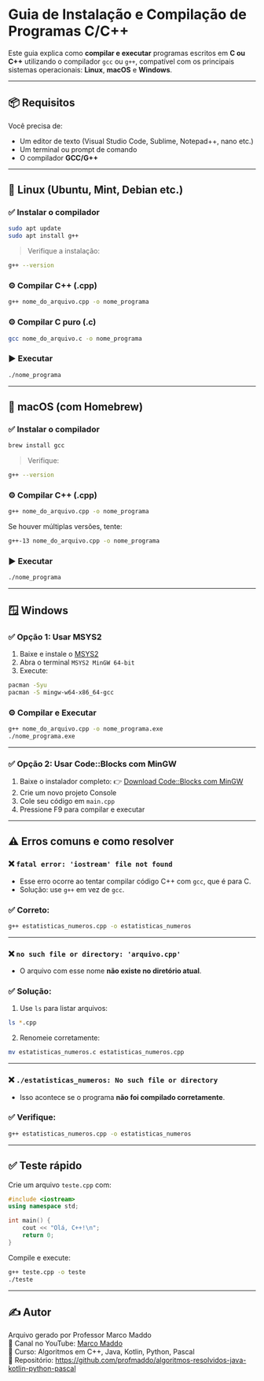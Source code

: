 # Guia de Instalação e Compilação de Programas C/C++

Este guia explica como **compilar e executar** programas escritos em **C ou C++** utilizando o compilador `gcc` ou `g++`, compatível com os principais sistemas operacionais: **Linux**, **macOS** e **Windows**.

---

## 📦 Requisitos

Você precisa de:
- Um editor de texto (Visual Studio Code, Sublime, Notepad++, nano etc.)
- Um terminal ou prompt de comando
- O compilador **GCC/G++**

---

## 🐧 Linux (Ubuntu, Mint, Debian etc.)

### ✅ Instalar o compilador

```bash
sudo apt update
sudo apt install g++
```

> Verifique a instalação:
```bash
g++ --version
```

### ⚙️ Compilar C++ (.cpp)

```bash
g++ nome_do_arquivo.cpp -o nome_programa
```

### ⚙️ Compilar C puro (.c)

```bash
gcc nome_do_arquivo.c -o nome_programa
```

### ▶️ Executar

```bash
./nome_programa
```

---

## 🍎 macOS (com Homebrew)

### ✅ Instalar o compilador

```bash
brew install gcc
```

> Verifique:
```bash
g++ --version
```

### ⚙️ Compilar C++ (.cpp)

```bash
g++ nome_do_arquivo.cpp -o nome_programa
```

Se houver múltiplas versões, tente:
```bash
g++-13 nome_do_arquivo.cpp -o nome_programa
```

### ▶️ Executar

```bash
./nome_programa
```

---

## 🪟 Windows

### ✅ Opção 1: Usar MSYS2

1. Baixe e instale o [MSYS2](https://www.msys2.org/)
2. Abra o terminal `MSYS2 MinGW 64-bit`
3. Execute:

```bash
pacman -Syu
pacman -S mingw-w64-x86_64-gcc
```

### ⚙️ Compilar e Executar

```bash
g++ nome_do_arquivo.cpp -o nome_programa.exe
./nome_programa.exe
```

---

### ✅ Opção 2: Usar Code::Blocks com MinGW

1. Baixe o instalador completo:
   👉 [Download Code::Blocks com MinGW](http://www.codeblocks.org/downloads/26)
2. Crie um novo projeto Console
3. Cole seu código em `main.cpp`
4. Pressione F9 para compilar e executar

---

## ⚠️ Erros comuns e como resolver

### ❌ `fatal error: 'iostream' file not found`

- Esse erro ocorre ao tentar compilar código C++ com `gcc`, que é para C.
- Solução: use `g++` em vez de `gcc`.

### ✅ Correto:

```bash
g++ estatisticas_numeros.cpp -o estatisticas_numeros
```

---

### ❌ `no such file or directory: 'arquivo.cpp'`

- O arquivo com esse nome **não existe no diretório atual**.

### ✅ Solução:

1. Use `ls` para listar arquivos:

```bash
ls *.cpp
```

2. Renomeie corretamente:

```bash
mv estatisticas_numeros.c estatisticas_numeros.cpp
```

---

### ❌ `./estatisticas_numeros: No such file or directory`

- Isso acontece se o programa **não foi compilado corretamente**.

### ✅ Verifique:

```bash
g++ estatisticas_numeros.cpp -o estatisticas_numeros
```

---

## ✅ Teste rápido

Crie um arquivo `teste.cpp` com:

```cpp
#include <iostream>
using namespace std;

int main() {
    cout << "Olá, C++!\n";
    return 0;
}
```

Compile e execute:

```bash
g++ teste.cpp -o teste
./teste
```

---

## ✍️ Autor

Arquivo gerado por Professor Marco Maddo  
🔗 Canal no YouTube: [Marco Maddo](https://www.youtube.com/@marcomaddo)  
📘 Curso: Algoritmos em C++, Java, Kotlin, Python, Pascal  
🧠 Repositório: https://github.com/profmaddo/algoritmos-resolvidos-java-kotlin-python-pascal
